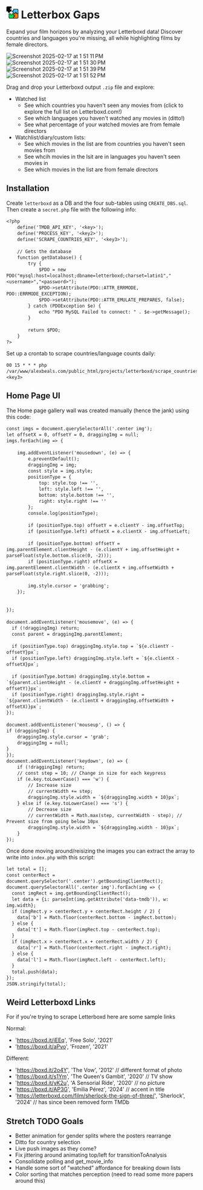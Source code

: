 # <img src="/assets/favicon/favicon-96x96.png?raw=true" height="32px" alt=""/> Letterbox Gaps

Expand your film horizons by analyzing your Letterboxd data! Discover countries and languages you're missing, all while highlighting films by female directors.

<img width="1522" alt="Screenshot 2025-02-17 at 1 51 11 PM" src="https://github.com/user-attachments/assets/c287aa1c-4c74-48c9-a2de-81f45c8ea7f4" />
<img width="33%" alt="Screenshot 2025-02-17 at 1 51 30 PM" src="https://github.com/user-attachments/assets/a052840c-e5fc-42b3-945a-ab2545ea4011" />
<img width="33%" alt="Screenshot 2025-02-17 at 1 51 39 PM" src="https://github.com/user-attachments/assets/f2be0fca-80b8-429e-b015-33b3a68832d7" />
<img width="33%" alt="Screenshot 2025-02-17 at 1 51 52 PM" src="https://github.com/user-attachments/assets/0c50c44a-ba02-41f0-bc91-a097c9c7cbb0" />

Drag and drop your Letterboxd output `.zip` file and explore:
- Watched list
  - See which countries you haven't seen any movies from (click to explore the full list on Letterboxd.com!)
  - See which languages you haven't watched any movies in (ditto!)
  - See what percentage of your watched movies are from female directors
- Watchlist/diary/custom lists:
  - See which movies in the list are from countries you haven't seen movies from
  - See whcih movies in the lsit are in languages you haven't seen movies in
  - See which movies in the list are from female directors

## Installation
Create `letterboxd` as a DB and the four sub-tables using `CREATE_DBS.sql`. Then create a `secret.php` file with the following info:
```
<?php
	define('TMDB_API_KEY', '<key>');
	define('PROCESS_KEY', '<key2>');
	define('SCRAPE_COUNTRIES_KEY', '<key3>');

	// Gets the database
	function getDatabase() {
		try {
			$PDO = new PDO("mysql:host=localhost;dbname=letterboxd;charset=latin1","<username>","<password>");
			$PDO->setAttribute(PDO::ATTR_ERRMODE, PDO::ERRMODE_EXCEPTION);
			$PDO->setAttribute(PDO::ATTR_EMULATE_PREPARES, false);
		} catch (PDOException $e) {
			echo "PDO MySQL Failed to connect: " . $e->getMessage();
		}

		return $PDO;
	}
?>
```
Set up a crontab to scrape countries/language counts daily:
```
00 15 * * * php /var/www/alexbeals.com/public_html/projects/letterboxd/scrape_countries.php <key3>
```

## Home Page UI

The Home page gallery wall was created manually (hence the jank) using this code:
```
const imgs = document.querySelectorAll('.center img');
let offsetX = 0, offsetY = 0, draggingImg = null;
imgs.forEach(img => {

    img.addEventListener('mousedown', (e) => {
        e.preventDefault();
        draggingImg = img;
        const style = img.style;
        positionType = {
            top: style.top !== '',
            left: style.left !== '',
            bottom: style.bottom !== '',
            right: style.right !== ''
        };
        console.log(positionType);

        if (positionType.top) offsetY = e.clientY - img.offsetTop;
        if (positionType.left) offsetX = e.clientX - img.offsetLeft;

        if (positionType.bottom) offsetY = img.parentElement.clientHeight - (e.clientY + img.offsetHeight + parseFloat(style.bottom.slice(0, -2)));
        if (positionType.right) offsetX = img.parentElement.clientWidth - (e.clientX + img.offsetWidth + parseFloat(style.right.slice(0, -2)));

        img.style.cursor = 'grabbing';
    });

    
});

document.addEventListener('mousemove', (e) => {
  if (!draggingImg) return;
  const parent = draggingImg.parentElement;

  if (positionType.top) draggingImg.style.top = `${e.clientY - offsetY}px`;
  if (positionType.left) draggingImg.style.left = `${e.clientX - offsetX}px`;

  if (positionType.bottom) draggingImg.style.bottom = `${parent.clientHeight - (e.clientY + draggingImg.offsetHeight + offsetY)}px`;
  if (positionType.right) draggingImg.style.right = `${parent.clientWidth - (e.clientX + draggingImg.offsetWidth + offsetX)}px`;
});

document.addEventListener('mouseup', () => {
if (draggingImg) {
    draggingImg.style.cursor = 'grab';
    draggingImg = null;
}
});
document.addEventListener('keydown', (e) => {
    if (!draggingImg) return;
    // const step = 10; // Change in size for each keypress
    if (e.key.toLowerCase() === 'w') {
        // Increase size
        // currentWidth += step;
        draggingImg.style.width = `${draggingImg.width + 10}px`;
    } else if (e.key.toLowerCase() === 's') {
        // Decrease size
        // currentWidth = Math.max(step, currentWidth - step); // Prevent size from going below 10px
        draggingImg.style.width = `${draggingImg.width - 10}px`;
    }
});
```

Once done moving around/reisizing the images you can extract the array to write into `index.php` with this script:
```
let total = [];
const centerRect = document.querySelector('.center').getBoundingClientRect();
document.querySelectorAll('.center img').forEach(img => {
  const imgRect = img.getBoundingClientRect();
  let data = {i: parseInt(img.getAttribute('data-tmdb')), w: img.width};
  if (imgRect.y > centerRect.y + centerRect.height / 2) {
    data['b'] = Math.floor(centerRect.bottom - imgRect.bottom);
  } else {
    data['t'] = Math.floor(imgRect.top - centerRect.top);
  }
  if (imgRect.x > centerRect.x + centerRect.width / 2) {
    data['r'] = Math.floor(centerRect.right - imgRect.right);
  } else {
    data['l'] = Math.floor(imgRect.left - centerRect.left);
  }
  total.push(data);
});
JSON.stringify(total);
```

## Weird Letterboxd Links

For if you're trying to scrape Letterboxd here are some sample links

Normal:
* 'https://boxd.it/iEEq', 'Free Solo', '2021'
* 'https://boxd.it/aPvo', 'Frozen', '2021'

Different:
* 'https://boxd.it/2o4Y', 'The Vow', '2012'  // different format of photo
* 'https://boxd.it/s1Ym', 'The Queen\'s Gambit', '2020' // TV show
* 'https://boxd.it/yK2u', 'A Sensorial Ride', '2020' // no picture
* 'https://boxd.it/AP3G', 'Emilia Pérez', '2024' // accent in title
* 'https://letterboxd.com/film/sherlock-the-sign-of-three/', 'Sherlock', '2024' // has since been removed form TMDb

## Stretch TODO Goals

- Better animation for gender splits where the posters rearrange
- Ditto for country selection
- Live push images as they come?
- Fix jittering around animating top/left for transitionToAnalysis
- Consolidate polling and get_movie_info
- Handle some sort of "watched" affordance for breaking down lists
- Color sorting that matches perception (need to read some more papers around this)
